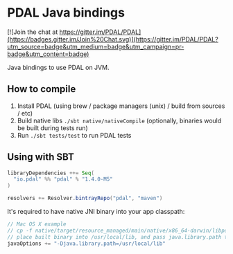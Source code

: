 # PDAL Java bindings

[![Join the chat at https://gitter.im/PDAL/PDAL](https://badges.gitter.im/Join%20Chat.svg)](https://gitter.im/PDAL/PDAL?utm_source=badge&utm_medium=badge&utm_campaign=pr-badge&utm_content=badge)

Java bindings to use PDAL on JVM.

## How to compile

1. Install PDAL (using brew / package managers (unix) / build from sources / etc)
2. Build native libs `./sbt native/nativeCompile` (optionally, binaries would be built during tests run)
3. Run `./sbt tests/test` to run PDAL tests

## Using with SBT

```scala
libraryDependencies ++= Seq(
  "io.pdal" %% "pdal" % "1.4.0-M5"
)

resolvers += Resolver.bintrayRepo("pdal", "maven")
```

It's required to have native JNI binary into your app classpath:

```scala
// Mac OS X example
// cp -f native/target/resource_managed/main/native/x86_64-darwin/libpdaljni.1.4.dylib /usr/local/lib/libpdaljni.1.4.dylib
// place built binary into /usr/local/lib, and pass java.library.path to your JVM
javaOptions += "-Djava.library.path=/usr/local/lib"
```
